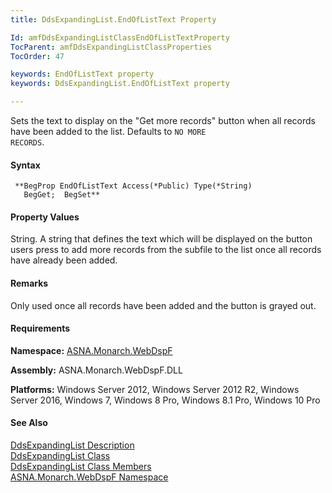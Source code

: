 ```yaml
---
title: DdsExpandingList.EndOfListText Property

Id: amfDdsExpandingListClassEndOfListTextProperty
TocParent: amfDdsExpandingListClassProperties
TocOrder: 47

keywords: EndOfListText property
keywords: DdsExpandingList.EndOfListText property

---
```


Sets the text to display on the "Get more records" button when all records have been added to the list. Defaults to <code>NO MORE RECORDS</code>.

#### Syntax
<pre class="prettyprint"><code class="language-avr"> **BegProp EndOfListText Access(*Public) Type(*String)
   BegGet;  BegSet** </code></pre>

#### Property Values
String. A string that defines the text which will be displayed on the button users press to add more records from the subfile to the list once all records have already been added.

#### Remarks
Only used once all records have been added and the button is grayed out.

#### Requirements
**Namespace:** [ASNA.Monarch.WebDspF](amfWebDspFNamespace.html)

**Assembly:** ASNA.Monarch.WebDspF.DLL

**Platforms:** Windows Server 2012, Windows Server 2012 R2, Windows Server 2016, Windows 7, Windows 8 Pro, Windows 8.1 Pro, Windows 10 Pro

#### See Also
[DdsExpandingList Description](amfUnderstandingLists.html)<br /> [ DdsExpandingList Class](amfDdsExpandingListClass.html) <br /> [ DdsExpandingList Class Members](amfDdsExpandingListClassMembers.html) <br /> [ ASNA.Monarch.WebDspF Namespace](amfWebDspFNamespace.html) 

